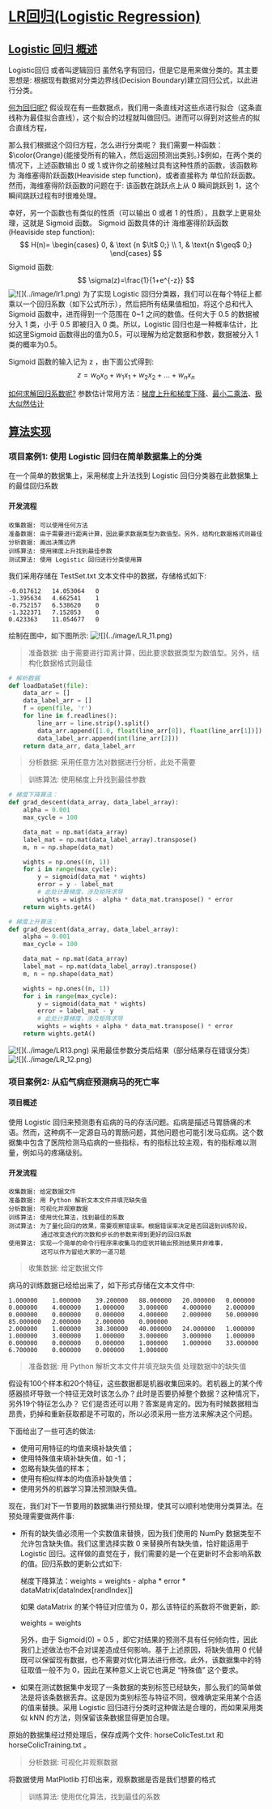 # [LR回归(Logistic Regression)]()
## [Logistic 回归 概述]()
Logistic回归 或者叫逻辑回归 虽然名字有回归，但是它是用来做分类的。其主要思想是: 根据现有数据对分类边界线(Decision Boundary)建立回归公式，以此进行分类。

[何为回归呢?]()
假设现在有一些数据点，我们用一条直线对这些点进行拟合（这条直线称为最佳拟合直线），这个拟合的过程就叫做回归。进而可以得到对这些点的拟合直线方程，

那么我们根据这个回归方程，怎么进行分类呢？
我们需要一种函数：$\color{Orange}{能接受所有的输入，然后返回预测出类别。}$例如，在两个类的情况下，上述函数输出 0 或 1.或许你之前接触过具有这种性质的函数，该函数称为 海维塞得阶跃函数(Heaviside step function)，或者直接称为 单位阶跃函数。然而，海维塞得阶跃函数的问题在于: 该函数在跳跃点上从 0 瞬间跳跃到 1，这个瞬间跳跃过程有时很难处理。

幸好，另一个函数也有类似的性质（可以输出 0 或者 1 的性质），且数学上更易处理，这就是 Sigmoid 函数。 Sigmoid 函数具体的计
海维塞得阶跃函数(Heaviside step function):
$$ 
H(n)= \begin{cases} 0, & \text {n $\lt$ 0;} \\ 1, & \text{n $\geq$ 0;} \end{cases} $$
Sigmoid 函数:
$$
\sigma(z)=\frac{1}{1+e^{-z}}
$$
![!\[\](../image/lr1.png)](../image/lr1.png)
为了实现 Logistic 回归分类器，我们可以在每个特征上都乘以一个回归系数（如下公式所示），然后把所有结果值相加，将这个总和代入 Sigmoid 函数中，进而得到一个范围在 0~1 之间的数值。任何大于 0.5 的数据被分入 1 类，小于 0.5 即被归入 0 类。所以，Logistic 回归也是一种概率估计，比如这里Sigmoid 函数得出的值为0.5，可以理解为给定数据和参数，数据被分入 1 类的概率为0.5。


Sigmoid 函数的输入记为 z ，由下面公式得到:
$$
z = w_{0}x_{0} + w_{1}x_{1} + w_{2}x_{2} + ...+ w_{n}x_{n}
$$

[如何求解回归系数呢?]()
参数估计常用方法：[梯度上升和梯度下降](参数估计—梯度上升和梯度下降.md)、[最小二乘法](参数估计—最小二乘法.md)、[极大似然估计](参数估计—极大似然估计.md)


## [算法实现]()
### 项目案例1: 使用 Logistic 回归在简单数据集上的分类
在一个简单的数据集上，采用梯度上升法找到 Logistic 回归分类器在此数据集上的最佳回归系数
#### 开发流程

```
收集数据: 可以使用任何方法
准备数据: 由于需要进行距离计算，因此要求数据类型为数值型。另外，结构化数据格式则最佳
分析数据: 画出决策边界
训练算法: 使用梯度上升找到最佳参数
测试算法: 使用 Logistic 回归进行分类使用算
```
我们采用存储在 TestSet.txt 文本文件中的数据，存储格式如下: 

```
-0.017612	14.053064	0
-1.395634	4.662541	1
-0.752157	6.538620	0
-1.322371	7.152853	0
0.423363	11.054677	0
```

绘制在图中，如下图所示: 
![!\[\](../image/LR_11.png)](../image/LR_11.png)
> 准备数据: 由于需要进行距离计算，因此要求数据类型为数值型。另外，结构化数据格式则最佳

```python
# 解析数据
def loadDataSet(file):
    data_arr = []
    data_label_arr = []
    f = open(file, 'r')
    for line in f.readlines():
        line_arr = line.strip().split()
        data_arr.append([1.0, float(line_arr[0]), float(line_arr[1])])
        data_label_arr.append(int(line_arr[2]))
    return data_arr, data_label_arr
```
> 分析数据: 采用任意方法对数据进行分析，此处不需要

> 训练算法: 使用梯度上升找到最佳参数
```python
# 梯度下降算法：
def grad_descent(data_array, data_label_array):
    alpha = 0.001
    max_cycle = 100

    data_mat = np.mat(data_array)
    label_mat = np.mat(data_label_array).transpose()
    m, n = np.shape(data_mat)

    wights = np.ones((n, 1))
    for i in range(max_cycle):
        y = sigmoid(data_mat * wights)
        error = y - label_mat
        # 此处计算梯度，涉及矩阵求导
        wights = wights - alpha * data_mat.transpose() * error
    return wights.getA()

# 梯度上升算法：
def grad_descent(data_array, data_label_array):
    alpha = 0.001
    max_cycle = 100

    data_mat = np.mat(data_array)
    label_mat = np.mat(data_label_array).transpose()
    m, n = np.shape(data_mat)

    wights = np.ones((n, 1))
    for i in range(max_cycle):
        y = sigmoid(data_mat * wights)
        error = label_mat - y 
        # 此处计算梯度，涉及矩阵求导
        wights = wights + alpha * data_mat.transpose() * error
    return wights.getA()
```
![!\[\](../image/LR13.png)](../image/LR13.png)
采用最佳参数分类后结果（部分结果存在错误分类）
![!\[\](../image/LR_12.png)](../image/LR_12.png)

### 项目案例2: 从疝气病症预测病马的死亡率
#### 项目概述

使用 Logistic 回归来预测患有疝病的马的存活问题。疝病是描述马胃肠痛的术语。然而，这种病不一定源自马的胃肠问题，其他问题也可能引发马疝病。这个数据集中包含了医院检测马疝病的一些指标，有的指标比较主观，有的指标难以测量，例如马的疼痛级别。

#### 开发流程

```
收集数据: 给定数据文件
准备数据: 用 Python 解析文本文件并填充缺失值
分析数据: 可视化并观察数据
训练算法: 使用优化算法，找到最佳的系数
测试算法: 为了量化回归的效果，需要观察错误率。根据错误率决定是否回退到训练阶段，
         通过改变迭代的次数和步长的参数来得到更好的回归系数
使用算法: 实现一个简单的命令行程序来收集马的症状并输出预测结果并非难事，
         这可以作为留给大家的一道习题
```

> 收集数据: 给定数据文件

病马的训练数据已经给出来了，如下形式存储在文本文件中:

```
1.000000	1.000000	39.200000	88.000000	20.000000	0.000000	0.000000	4.000000	1.000000	3.000000	4.000000	2.000000	0.000000	0.000000	0.000000	4.000000	2.000000	50.000000	85.000000	2.000000	2.000000	0.000000
2.000000	1.000000	38.300000	40.000000	24.000000	1.000000	1.000000	3.000000	1.000000	3.000000	3.000000	1.000000	0.000000	0.000000	0.000000	1.000000	1.000000	33.000000	6.700000	0.000000	0.000000	1.000000
```

> 准备数据: 用 Python 解析文本文件并填充缺失值
处理数据中的缺失值

假设有100个样本和20个特征，这些数据都是机器收集回来的。若机器上的某个传感器损坏导致一个特征无效时该怎么办？此时是否要扔掉整个数据？这种情况下，另外19个特征怎么办？
它们是否还可以用？答案是肯定的。因为有时候数据相当昂贵，扔掉和重新获取都是不可取的，所以必须采用一些方法来解决这个问题。

下面给出了一些可选的做法: 
* 使用可用特征的均值来填补缺失值；
* 使用特殊值来填补缺失值，如 -1；
* 忽略有缺失值的样本；
* 使用有相似样本的均值添补缺失值；
* 使用另外的机器学习算法预测缺失值。

现在，我们对下一节要用的数据集进行预处理，使其可以顺利地使用分类算法。在预处理需要做两件事: 
* 所有的缺失值必须用一个实数值来替换，因为我们使用的 NumPy 数据类型不允许包含缺失值。我们这里选择实数 0 来替换所有缺失值，恰好能适用于 Logistic 回归。这样做的直觉在于，我们需要的是一个在更新时不会影响系数的值。回归系数的更新公式如下:

    梯度下降算法：weights = weights - alpha * error * dataMatrix[dataIndex[randIndex]]

    如果 dataMatrix 的某个特征对应值为 0，那么该特征的系数将不做更新，即:

    weights = weights

    另外，由于 Sigmoid(0) = 0.5 ，即它对结果的预测不具有任何倾向性，因此我们上述做法也不会对误差造成任何影响。基于上述原因，将缺失值用 0 代替既可以保留现有数据，也不需要对优化算法进行修改。此外，该数据集中的特征取值一般不为 0，因此在某种意义上说它也满足 “特殊值” 这个要求。

* 如果在测试数据集中发现了一条数据的类别标签已经缺失，那么我们的简单做法是将该条数据丢弃。这是因为类别标签与特征不同，很难确定采用某个合适的值来替换。采用 Logistic 回归进行分类时这种做法是合理的，而如果采用类似 kNN 的方法，则保留该条数据显得更加合理。

原始的数据集经过预处理后，保存成两个文件: horseColicTest.txt 和 horseColicTraining.txt 。 

> 分析数据: 可视化并观察数据

将数据使用 MatPlotlib 打印出来，观察数据是否是我们想要的格式

> 训练算法: 使用优化算法，找到最佳的系数